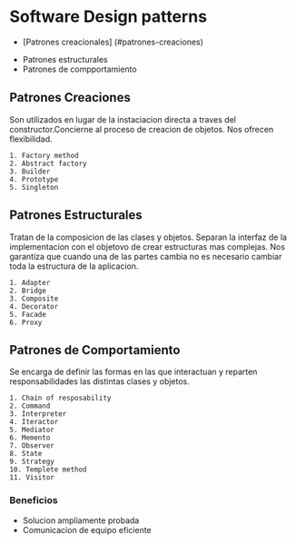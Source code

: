 # Software Design patterns

- [Patrones creacionales] (#patrones-creaciones) 
* Patrones estructurales
* Patrones de compportamiento

## Patrones Creaciones

Son utilizados en lugar de la instaciacion directa a traves del constructor.Concierne al proceso de creacion de objetos. Nos ofrecen flexibilidad.
    
    1. Factory method
    2. Abstract factory
    3. Builder
    4. Prototype
    5. Singleton 

## Patrones Estructurales


Tratan de la composicion de las clases y objetos. Separan la interfaz de la implementacion con el objetovo de crear estructuras mas complejas. Nos garantiza que cuando una de las partes cambia no es necesario cambiar toda la estructura de la aplicacion.

    1. Adapter
    2. Bridge
    3. Composite
    4. Decorator
    5. Facade
    6. Proxy

## Patrones de Comportamiento

Se encarga de definir las formas en las que interactuan y reparten responsabilidades las distintas clases y objetos.

    1. Chain of resposability
    2. Command
    3. Interpreter
    4. Iteractor
    5. Mediator
    6. Memento
    7. Observer
    8. State
    9. Strategy
    10. Templete method
    11. Visitor

### Beneficios

* Solucion ampliamente probada
* Comunicacion de equipo eficiente

